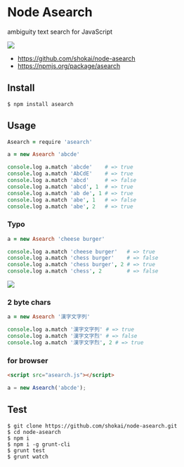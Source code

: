 # Node Asearch
ambiguity text search for JavaScript

<a href="https://travis-ci.org/shokai/node-asearch"><img src="https://travis-ci.org/shokai/node-asearch.png"></a>

- https://github.com/shokai/node-asearch
- https://npmjs.org/package/asearch


## Install

    $ npm install asearch

## Usage

```coffee
Asearch = require 'asearch'

a = new Asearch 'abcde'

console.log a.match 'abcde'    # => true
console.log a.match 'AbCdE'    # => true
console.log a.match 'abcd'     # => false
console.log a.match 'abcd', 1  # => true
console.log a.match 'ab de', 1 # => true
console.log a.match 'abe', 1   # => false
console.log a.match 'abe', 2   # => true
```

### Typo

```coffee
a = new Asearch 'cheese burger'

console.log a.match 'cheese burger'   # => true
console.log a.match 'chess burger'    # => false
console.log a.match 'chess burger', 2 # => true
console.log a.match 'chess', 2        # => false
```

<img src="http://gyazo.com/cbbabaf5f48f99a236b129b3df804081.png">


### 2 byte chars

```coffee
a = new Asearch '漢字文字列'

console.log a.match '漢字文字列' # => true
console.log a.match '漢字文字烈' # => false
console.log a.match '漢字文字烈', 2 # => true
```

### for browser
```html
<script src="asearch.js"></script>
```
```javascript
a = new Asearch('abcde');
```


## Test

    $ git clone https://github.com/shokai/node-asearch.git
    $ cd node-asearch
    $ npm i
    $ npm i -g grunt-cli
    $ grunt test
    $ grunt watch
